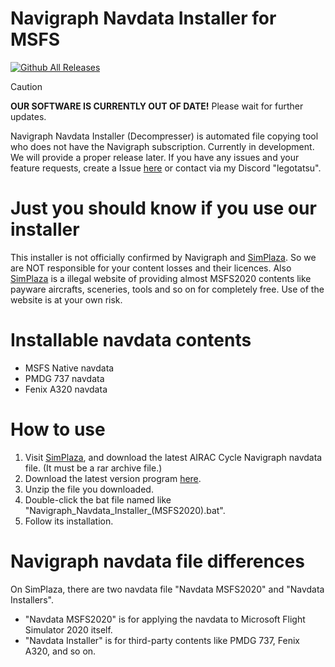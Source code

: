 # Navigraph Navdata Installer for MSFS
 [![Github All Releases](https://img.shields.io/github/downloads/Legotatsu1985/Navigraph-Navdata-Installer-for-MSFS/total
)](https://github.com/Legotatsu1985/Navigraph-Navdata-Installer-for-MSFS/releases)

> [!CAUTION]
> **__OUR SOFTWARE IS CURRENTLY OUT OF DATE!__** Please wait for further updates.
 
 Navigraph Navdata Installer (Decompresser) is automated file copying tool who does not have the Navigraph subscription.
 Currently in development. We will provide a proper release later.
 If you have any issues and your feature requests, create a Issue [here](https://github.com/Legotatsu1985/Navigraph-Navdata-Installer-for-MSFS/issues) or contact via my Discord "legotatsu".

# Just you should know if you use our installer
 This installer is not officially confirmed by Navigraph and [SimPlaza](https://simplaza.org/). So we are NOT responsible for your content losses and their licences.
 Also [SimPlaza](https://simplaza.org/) is a illegal website of providing almost MSFS2020 contents like payware aircrafts, sceneries, tools and so on for completely free. Use of the website is at your own risk.

# Installable navdata contents
 - MSFS Native navdata
 - PMDG 737 navdata
 - Fenix A320 navdata

# How to use
 1. Visit [SimPlaza](https://simplaza.org/?s=Navigraph), and download the latest AIRAC Cycle Navigraph navdata file. (It must be a rar archive file.)
 2. Download the latest version program [here](https://github.com/Legotatsu1985/Navigraph-Navdata-Installer-for-MSFS/releases).
 3. Unzip the file you downloaded.
 4. Double-click the bat file named like "Navigraph_Navdata_Installer_(MSFS2020).bat".
 5. Follow its installation.

# Navigraph navdata file differences
 On SimPlaza, there are two navdata file "Navdata MSFS2020" and "Navdata Installers".

 - "Navdata MSFS2020" is for applying the navdata to Microsoft Flight Simulator 2020 itself.
 - "Navdata Installer" is for third-party contents like PMDG 737, Fenix A320, and so on.
